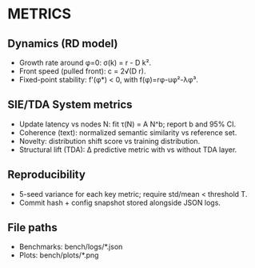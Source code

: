 # METRICS

## Dynamics (RD model)
- Growth rate around φ=0:  σ(k) = r - D k².
- Front speed (pulled front): c = 2√(D r).
- Fixed-point stability: f'(φ*) < 0, with f(φ)=rφ-uφ²-λφ³.

## SIE/TDA System metrics
- Update latency vs nodes N: fit τ(N) = A N^b; report b and 95% CI.
- Coherence (text): normalized semantic similarity vs reference set.
- Novelty: distribution shift score vs training distribution.
- Structural lift (TDA): Δ predictive metric with vs without TDA layer.

## Reproducibility
- 5-seed variance for each key metric; require std/mean < threshold T.
- Commit hash + config snapshot stored alongside JSON logs.

## File paths
- Benchmarks: bench/logs/*.json
- Plots: bench/plots/*.png